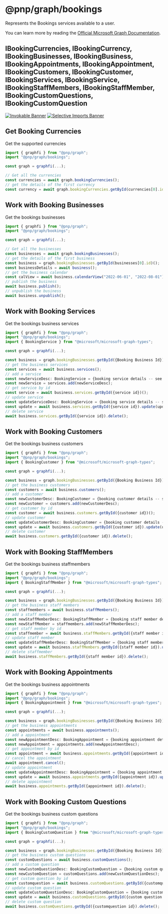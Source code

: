 # @pnp/graph/bookings

Represents the Bookings services available to a user.

You can learn more  by reading the [Official Microsoft Graph Documentation](https://docs.microsoft.com/en-us/graph/api/resources/booking-api-overview?view=graph-rest-1.0).

## IBookingCurrencies, IBookingCurrency, IBookingBusinesses, IBookingBusiness, IBookingAppointments, IBookingAppointment, IBookingCustomers, IBookingCustomer, IBookingServices, IBookingService, IBookingStaffMembers, IBookingStaffMember,  IBookingCustomQuestions, IBookingCustomQuestion

[![Invokable Banner](https://img.shields.io/badge/Invokable-informational.svg)](../concepts/invokable.md) [![Selective Imports Banner](https://img.shields.io/badge/Selective%20Imports-informational.svg)](../concepts/selective-imports.md)

## Get Booking Currencies

Get the supported currencies

```TypeScript
import { graphfi } from "@pnp/graph";
import "@pnp/graph/bookings";

const graph = graphfi(...);

// Get all the currencies
const currencies = await graph.bookingCurrencies();
// get the details of the first currency
const currency = await graph.bookingCurrencies.getById(currencies[0].id)();
```

## Work with Booking Businesses

Get the bookings businesses

```TypeScript
import { graphfi } from "@pnp/graph";
import "@pnp/graph/bookings";

const graph = graphfi(...);

// Get all the businesses
const businesses = await graph.bookingBusinesses();
// get the details of the first business
const business = graph.bookingBusinesses.getById(businesses[0].id)();
const businessDetails = await business();
// get the business calendar
const calView = await business.calendarView("2022-06-01", "2022-08-01")();
// publish the business
await business.publish();
// unpublish the business
await business.unpublish();
```

## Work with Booking Services

Get the bookings business services

```TypeScript
import { graphfi } from "@pnp/graph";
import "@pnp/graph/bookings";
import { BookingService } from "@microsoft/microsoft-graph-types";

const graph = graphfi(...);

const business = graph.bookingBusinesses.getById({Booking Business Id})();
// get the business services
const services = await business.services();
// add a service
const newServiceDesc: BookingService = {booking service details -- see Microsoft Graph documentation};
const newService = services.add(newServiceDesc);
// get service by id
const service = await business.services.getById({service id})();
// update service
const updateServiceDesc: BookingService = {booking service details -- see Microsoft Graph documentation};
const update = await business.services.getById({service id}).update(updateServiceDesc);
// delete service
await business.services.getById({service id}).delete();
```

## Work with Booking Customers

Get the bookings business customers

```TypeScript
import { graphfi } from "@pnp/graph";
import "@pnp/graph/bookings";
import { BookingCustomer } from "@microsoft/microsoft-graph-types";

const graph = graphfi(...);

const business = graph.bookingBusinesses.getById({Booking Business Id})();
// get the business customers
const customers = await business.customers();
// add a customer
const newCustomerDesc: BookingCustomer = {booking customer details -- see Microsoft Graph documentation};
const newCustomer = customers.add(newCustomerDesc);
// get customer by id
const customer = await business.customers.getById({customer id})();
// update customer
const updateCustomerDesc: BookingCustomer = {booking customer details -- see Microsoft Graph documentation};
const update = await business.customers.getById({customer id}).update(updateCustomerDesc);
// delete customer
await business.customers.getById({customer id}).delete();
```

## Work with Booking StaffMembers

Get the bookings business staffmembers

```TypeScript
import { graphfi } from "@pnp/graph";
import "@pnp/graph/bookings";
import { BookingStaffMember } from "@microsoft/microsoft-graph-types";

const graph = graphfi(...);

const business = graph.bookingBusinesses.getById({Booking Business Id})();
// get the business staff members
const staffmembers = await business.staffMembers();
// add a staff member
const newStaffMemberDesc: BookingStaffMember = {booking staff member details -- see Microsoft Graph documentation};
const newStaffMember = staffmembers.add(newStaffMemberDesc);
// get staff member by id
const staffmember = await business.staffMembers.getById({staff member id})();
// update staff member
const updateStaffMemberDesc: BookingStaffMember = {booking staff member details -- see Microsoft Graph documentation};
const update = await business.staffMembers.getById({staff member id}).update(updateStaffMemberDesc);
// delete staffmember
await business.staffMembers.getById({staff member id}).delete();
```

## Work with Booking Appointments

Get the bookings business appointments

```TypeScript
import { graphfi } from "@pnp/graph";
import "@pnp/graph/bookings";
import { BookingAppointment } from "@microsoft/microsoft-graph-types";

const graph = graphfi(...);

const business = graph.bookingBusinesses.getById({Booking Business Id})();
// get the business appointments
const appointments = await business.appointments();
// add a appointment
const newAppointmentDesc: BookingAppointment = {booking appointment details -- see Microsoft Graph documentation};
const newAppointment = appointments.add(newAppointmentDesc);
// get appointment by id
const appointment = await business.appointments.getById({appointment id})();
// cancel the appointment
await appointment.cancel();
// update appointment
const updateAppointmentDesc: BookingAppointment = {booking appointment details -- see Microsoft Graph documentation};
const update = await business.appointments.getById({appointment id}).update(updateAppointmentDesc);
// delete appointment
await business.appointments.getById({appointment id}).delete();
```

## Work with Booking Custom Questions

Get the bookings business custom questions

```TypeScript
import { graphfi } from "@pnp/graph";
import "@pnp/graph/bookings";
import { BookingCustomQuestion } from "@microsoft/microsoft-graph-types";

const graph = graphfi(...);

const business = graph.bookingBusinesses.getById({Booking Business Id})();
// get the business custom questions
const customQuestions = await business.customQuestions();
// add a custom question
const newCustomQuestionDesc: BookingCustomQuestion = {booking custom question details -- see Microsoft Graph documentation};
const newCustomQuestion = customQuestions.add(newCustomQuestionDesc);
// get custom question by id
const customquestion = await business.customQuestions.getById({customquestion id})();
// update custom question
const updateCustomQuestionDesc: BookingCustomQuestion = {booking custom question details -- see Microsoft Graph documentation};
const update = await business.customQuestions.getById({custom question id}).update(updateCustomQuestionDesc);
// delete custom question
await business.customQuestions.getById({customquestion id}).delete();
```
